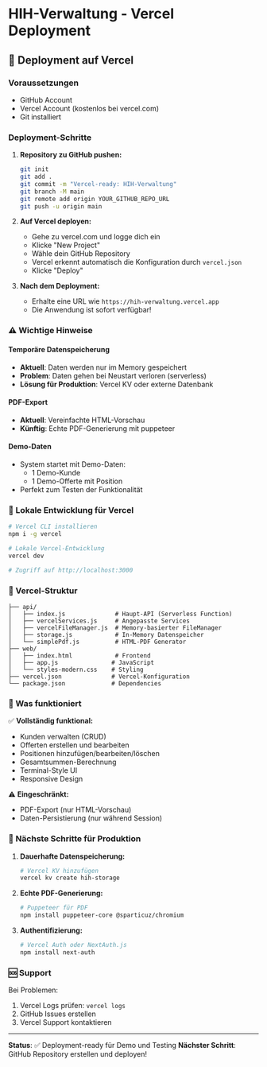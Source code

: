 # HIH-Verwaltung - Vercel Deployment

## 🚀 Deployment auf Vercel

### Voraussetzungen
- GitHub Account
- Vercel Account (kostenlos bei vercel.com)
- Git installiert

### Deployment-Schritte

1. **Repository zu GitHub pushen:**
   ```bash
   git init
   git add .
   git commit -m "Vercel-ready: HIH-Verwaltung"
   git branch -M main
   git remote add origin YOUR_GITHUB_REPO_URL
   git push -u origin main
   ```

2. **Auf Vercel deployen:**
   - Gehe zu vercel.com und logge dich ein
   - Klicke "New Project"
   - Wähle dein GitHub Repository
   - Vercel erkennt automatisch die Konfiguration durch `vercel.json`
   - Klicke "Deploy"

3. **Nach dem Deployment:**
   - Erhalte eine URL wie `https://hih-verwaltung.vercel.app`
   - Die Anwendung ist sofort verfügbar!

### ⚠️ Wichtige Hinweise

#### Temporäre Datenspeicherung
- **Aktuell**: Daten werden nur im Memory gespeichert
- **Problem**: Daten gehen bei Neustart verloren (serverless)
- **Lösung für Produktion**: Vercel KV oder externe Datenbank

#### PDF-Export
- **Aktuell**: Vereinfachte HTML-Vorschau
- **Künftig**: Echte PDF-Generierung mit puppeteer

#### Demo-Daten
- System startet mit Demo-Daten:
  - 1 Demo-Kunde
  - 1 Demo-Offerte mit Position
- Perfekt zum Testen der Funktionalität

### 🔧 Lokale Entwicklung für Vercel

```bash
# Vercel CLI installieren
npm i -g vercel

# Lokale Vercel-Entwicklung
vercel dev

# Zugriff auf http://localhost:3000
```

### 📁 Vercel-Struktur

```
├── api/
│   ├── index.js              # Haupt-API (Serverless Function)
│   ├── vercelServices.js     # Angepasste Services
│   ├── vercelFileManager.js  # Memory-basierter FileManager
│   ├── storage.js            # In-Memory Datenspeicher
│   └── simplePdf.js          # HTML-PDF Generator
├── web/
│   ├── index.html            # Frontend
│   ├── app.js               # JavaScript
│   └── styles-modern.css    # Styling
├── vercel.json              # Vercel-Konfiguration
└── package.json             # Dependencies
```

### 🎯 Was funktioniert

✅ **Vollständig funktional:**
- Kunden verwalten (CRUD)
- Offerten erstellen und bearbeiten
- Positionen hinzufügen/bearbeiten/löschen
- Gesamtsummen-Berechnung
- Terminal-Style UI
- Responsive Design

⚠️ **Eingeschränkt:**
- PDF-Export (nur HTML-Vorschau)
- Daten-Persistierung (nur während Session)

### 🔮 Nächste Schritte für Produktion

1. **Dauerhafte Datenspeicherung:**
   ```bash
   # Vercel KV hinzufügen
   vercel kv create hih-storage
   ```

2. **Echte PDF-Generierung:**
   ```bash
   # Puppeteer für PDF
   npm install puppeteer-core @sparticuz/chromium
   ```

3. **Authentifizierung:**
   ```bash
   # Vercel Auth oder NextAuth.js
   npm install next-auth
   ```

### 🆘 Support

Bei Problemen:
1. Vercel Logs prüfen: `vercel logs`
2. GitHub Issues erstellen
3. Vercel Support kontaktieren

---
**Status**: ✅ Deployment-ready für Demo und Testing
**Nächster Schritt**: GitHub Repository erstellen und deployen!